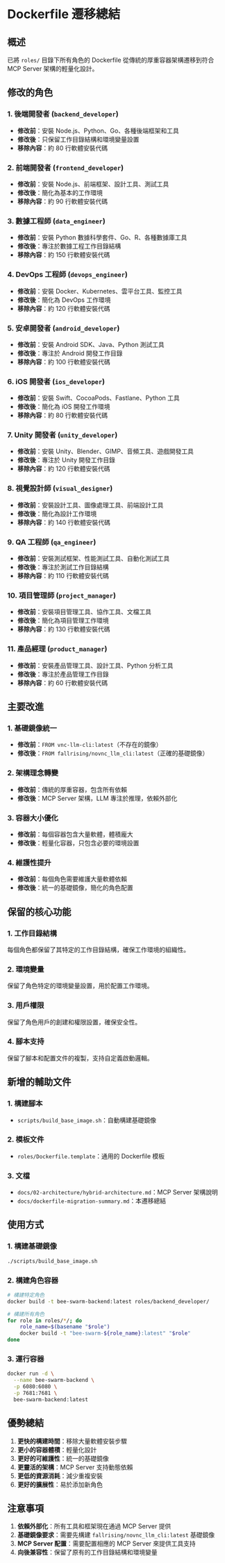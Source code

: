 # Dockerfile 遷移總結

## 概述

已將 `roles/` 目錄下所有角色的 Dockerfile 從傳統的厚重容器架構遷移到符合 MCP Server 架構的輕量化設計。

## 修改的角色

### 1. 後端開發者 (`backend_developer`)
- **修改前**：安裝 Node.js、Python、Go、各種後端框架和工具
- **修改後**：只保留工作目錄結構和環境變量設置
- **移除內容**：約 80 行軟體安裝代碼

### 2. 前端開發者 (`frontend_developer`)
- **修改前**：安裝 Node.js、前端框架、設計工具、測試工具
- **修改後**：簡化為基本的工作環境
- **移除內容**：約 90 行軟體安裝代碼

### 3. 數據工程師 (`data_engineer`)
- **修改前**：安裝 Python 數據科學套件、Go、R、各種數據庫工具
- **修改後**：專注於數據工程工作目錄結構
- **移除內容**：約 150 行軟體安裝代碼

### 4. DevOps 工程師 (`devops_engineer`)
- **修改前**：安裝 Docker、Kubernetes、雲平台工具、監控工具
- **修改後**：簡化為 DevOps 工作環境
- **移除內容**：約 120 行軟體安裝代碼

### 5. 安卓開發者 (`android_developer`)
- **修改前**：安裝 Android SDK、Java、Python 測試工具
- **修改後**：專注於 Android 開發工作目錄
- **移除內容**：約 100 行軟體安裝代碼

### 6. iOS 開發者 (`ios_developer`)
- **修改前**：安裝 Swift、CocoaPods、Fastlane、Python 工具
- **修改後**：簡化為 iOS 開發工作環境
- **移除內容**：約 80 行軟體安裝代碼

### 7. Unity 開發者 (`unity_developer`)
- **修改前**：安裝 Unity、Blender、GIMP、音頻工具、遊戲開發工具
- **修改後**：專注於 Unity 開發工作目錄
- **移除內容**：約 120 行軟體安裝代碼

### 8. 視覺設計師 (`visual_designer`)
- **修改前**：安裝設計工具、圖像處理工具、前端設計工具
- **修改後**：簡化為設計工作環境
- **移除內容**：約 140 行軟體安裝代碼

### 9. QA 工程師 (`qa_engineer`)
- **修改前**：安裝測試框架、性能測試工具、自動化測試工具
- **修改後**：專注於測試工作目錄結構
- **移除內容**：約 110 行軟體安裝代碼

### 10. 項目管理師 (`project_manager`)
- **修改前**：安裝項目管理工具、協作工具、文檔工具
- **修改後**：簡化為項目管理工作環境
- **移除內容**：約 130 行軟體安裝代碼

### 11. 產品經理 (`product_manager`)
- **修改前**：安裝產品管理工具、設計工具、Python 分析工具
- **修改後**：專注於產品管理工作目錄
- **移除內容**：約 60 行軟體安裝代碼

## 主要改進

### 1. 基礎鏡像統一
- **修改前**：`FROM vnc-llm-cli:latest`（不存在的鏡像）
- **修改後**：`FROM fallrising/novnc_llm_cli:latest`（正確的基礎鏡像）

### 2. 架構理念轉變
- **修改前**：傳統的厚重容器，包含所有依賴
- **修改後**：MCP Server 架構，LLM 專注於推理，依賴外部化

### 3. 容器大小優化
- **修改前**：每個容器包含大量軟體，體積龐大
- **修改後**：輕量化容器，只包含必要的環境設置

### 4. 維護性提升
- **修改前**：每個角色需要維護大量軟體依賴
- **修改後**：統一的基礎鏡像，簡化的角色配置

## 保留的核心功能

### 1. 工作目錄結構
每個角色都保留了其特定的工作目錄結構，確保工作環境的組織性。

### 2. 環境變量
保留了角色特定的環境變量設置，用於配置工作環境。

### 3. 用戶權限
保留了角色用戶的創建和權限設置，確保安全性。

### 4. 腳本支持
保留了腳本和配置文件的複製，支持自定義啟動邏輯。

## 新增的輔助文件

### 1. 構建腳本
- `scripts/build_base_image.sh`：自動構建基礎鏡像

### 2. 模板文件
- `roles/Dockerfile.template`：通用的 Dockerfile 模板

### 3. 文檔
- `docs/02-architecture/hybrid-architecture.md`：MCP Server 架構說明
- `docs/dockerfile-migration-summary.md`：本遷移總結

## 使用方式

### 1. 構建基礎鏡像
```bash
./scripts/build_base_image.sh
```

### 2. 構建角色容器
```bash
# 構建特定角色
docker build -t bee-swarm-backend:latest roles/backend_developer/

# 構建所有角色
for role in roles/*/; do
    role_name=$(basename "$role")
    docker build -t "bee-swarm-${role_name}:latest" "$role"
done
```

### 3. 運行容器
```bash
docker run -d \
  --name bee-swarm-backend \
  -p 6080:6080 \
  -p 7681:7681 \
  bee-swarm-backend:latest
```

## 優勢總結

1. **更快的構建時間**：移除大量軟體安裝步驟
2. **更小的容器體積**：輕量化設計
3. **更好的可維護性**：統一的基礎鏡像
4. **更靈活的架構**：MCP Server 支持動態依賴
5. **更低的資源消耗**：減少重複安裝
6. **更好的擴展性**：易於添加新角色

## 注意事項

1. **依賴外部化**：所有工具和框架現在通過 MCP Server 提供
2. **基礎鏡像要求**：需要先構建 `fallrising/novnc_llm_cli:latest` 基礎鏡像
3. **MCP Server 配置**：需要配置相應的 MCP Server 來提供工具支持
4. **向後兼容性**：保留了原有的工作目錄結構和環境變量 